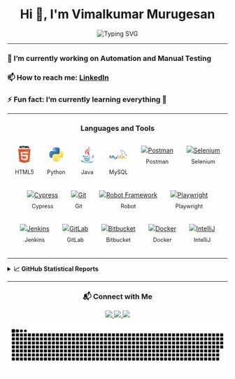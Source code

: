 <h1 align="center">Hi 👋, I'm Vimalkumar Murugesan</h1>

<p align="center">
  <img src="https://readme-typing-svg.herokuapp.com?font=Sriracha&color=D2D86E&lines=I'm+a+Test+Engineer" alt="Typing SVG">
</p>

---

### 🔭 I’m currently working on Automation and Manual Testing  
### 📫 How to reach me: [LinkedIn](https://www.linkedin.com/in/vimalkumar-m/)  
### ⚡ Fun fact: I’m currently learning everything 🤣  

---

<h3 align="center">Languages and Tools</h3>

<div align="center" style="display: flex; flex-wrap: wrap; justify-content: center; gap: 30px; margin: 30px 0; line-height: 1.6;">

  <div style="display: flex; flex-direction: column; align-items: center;">
    <a href="https://www.w3.org/html/" target="_blank">
      <img src="https://raw.githubusercontent.com/devicons/devicon/master/icons/html5/html5-original-wordmark.svg" alt="HTML5" width="40" height="40"/>
    </a>
    <div style="margin-top: 5px; font-size: 0.9em;">HTML5</div>
  </div>

  <div style="display: flex; flex-direction: column; align-items: center;">
    <a href="https://www.python.org" target="_blank">
      <img src="https://raw.githubusercontent.com/devicons/devicon/master/icons/python/python-original.svg" alt="Python" width="40" height="40"/>
    </a>
    <div style="margin-top: 5px; font-size: 0.9em;">Python</div>
  </div>

  <div style="display: flex; flex-direction: column; align-items: center;">
    <a href="https://www.java.com" target="_blank">
      <img src="https://raw.githubusercontent.com/devicons/devicon/master/icons/java/java-original.svg" alt="Java" width="40" height="40"/>
    </a>
    <div style="margin-top: 5px; font-size: 0.9em;">Java</div>
  </div>

  <div style="display: flex; flex-direction: column; align-items: center;">
    <a href="https://www.mysql.com/" target="_blank">
      <img src="https://raw.githubusercontent.com/devicons/devicon/master/icons/mysql/mysql-original-wordmark.svg" alt="MySQL" width="40" height="40"/>
    </a>
    <div style="margin-top: 5px; font-size: 0.9em;">MySQL</div>
  </div>

  <div style="display: flex; flex-direction: column; align-items: center;">
    <a href="https://postman.com" target="_blank">
      <img src="https://www.vectorlogo.zone/logos/getpostman/getpostman-icon.svg" alt="Postman" width="40" height="40"/>
    </a>
    <div style="margin-top: 5px; font-size: 0.9em;">Postman</div>
  </div>

  <div style="display: flex; flex-direction: column; align-items: center;">
    <a href="https://www.selenium.dev" target="_blank">
      <img src="https://raw.githubusercontent.com/detain/svg-logos/780f25886640cef088af994181646db2f6b1a3f8/svg/selenium-logo.svg" alt="Selenium" width="40" height="40"/>
    </a>
    <div style="margin-top: 5px; font-size: 0.9em;">Selenium</div>
  </div>

  <div style="display: flex; flex-direction: column; align-items: center;">
    <a href="https://www.cypress.io" target="_blank">
      <img src="https://cdn.brandfetch.io/idIq_kF0rb/w/400/h/400/theme/dark/icon.jpeg?c=1dxbfHSJFAPEGdCLU4o5B" alt="Cypress" width="40" height="40"/>
    </a>
    <div style="margin-top: 5px; font-size: 0.9em;">Cypress</div>
  </div>

  <div style="display: flex; flex-direction: column; align-items: center;">
    <a href="https://git-scm.com/" target="_blank">
      <img src="https://www.vectorlogo.zone/logos/git-scm/git-scm-icon.svg" alt="Git" width="40" height="40"/>
    </a>
    <div style="margin-top: 5px; font-size: 0.9em;">Git</div>
  </div>

  <div style="display: flex; flex-direction: column; align-items: center;">
    <a href="https://robotframework.org/" target="_blank">
      <img src="https://i.postimg.cc/bJ9Q66TZ/4fe47169-3db8-438d-8e74-20294a7834f7.png" alt="Robot Framework" width="35" height="35"/>
    </a>
    <div style="margin-top: 5px; font-size: 0.9em;">Robot</div>
  </div>

  <div style="display: flex; flex-direction: column; align-items: center;">
    <a href="https://playwright.dev/" target="_blank">
      <img src="https://i.postimg.cc/rsWznzcQ/playwright.jpg" alt="Playwright" width="35" height="35"/>
    </a>
    <div style="margin-top: 5px; font-size: 0.9em;">Playwright</div>
  </div>

  <div style="display: flex; flex-direction: column; align-items: center;">
    <a href="https://www.jenkins.io/" target="_blank">
      <img src="https://cdn.jsdelivr.net/gh/devicons/devicon/icons/jenkins/jenkins-original.svg" alt="Jenkins" width="35" height="35"/>
    </a>
    <div style="margin-top: 5px; font-size: 0.9em;">Jenkins</div>
  </div>

  <div style="display: flex; flex-direction: column; align-items: center;">
    <a href="https://about.gitlab.com/" target="_blank">
      <img src="https://cdn.jsdelivr.net/gh/devicons/devicon/icons/gitlab/gitlab-original.svg" alt="GitLab" width="35" height="35"/>
    </a>
    <div style="margin-top: 5px; font-size: 0.9em;">GitLab</div>
  </div>

  <div style="display: flex; flex-direction: column; align-items: center;">
    <a href="https://bitbucket.org/" target="_blank">
      <img src="https://cdn.jsdelivr.net/gh/devicons/devicon/icons/bitbucket/bitbucket-original.svg" alt="Bitbucket" width="35" height="35"/>
    </a>
    <div style="margin-top: 5px; font-size: 0.9em;">Bitbucket</div>
  </div>

  <div style="display: flex; flex-direction: column; align-items: center;">
    <a href="https://www.docker.com/" target="_blank">
      <img src="https://cdn.jsdelivr.net/gh/devicons/devicon/icons/docker/docker-original.svg" alt="Docker" width="35" height="35"/>
    </a>
    <div style="margin-top: 5px; font-size: 0.9em;">Docker</div>
  </div>

  <div style="display: flex; flex-direction: column; align-items: center;">
    <a href="https://www.jetbrains.com/idea/" target="_blank">
      <img src="https://cdn.jsdelivr.net/gh/devicons/devicon/icons/intellij/intellij-original.svg" alt="IntelliJ" width="35" height="35"/>
    </a>
    <div style="margin-top: 5px; font-size: 0.9em;">IntelliJ</div>
  </div>

</div>

---

<details>
  <summary><strong>📈 GitHub Statistical Reports</strong></summary>
  <br>
  <p align="center">
    <img src="https://github-readme-stats.vercel.app/api/top-langs?username=itsVimalkumaR&show_icons=true&theme=tokyonight" alt="Top Languages" />
  </p>
  <p align="center">
    <img src="https://github-readme-stats.vercel.app/api?username=itsVimalkumaR&show_icons=true&theme=tokyonight" alt="GitHub Stats" />
    <img src="https://github-readme-streak-stats.herokuapp.com/?user=itsVimalkumaR&theme=tokyonight" alt="GitHub Streak" />
  </p>
</details>

---

<h3 align="center">📬 Connect with Me</h3>

<p align="center">
  <a href="https://www.linkedin.com/in/vimalkumar-m/" target="_blank">
    <img src="https://img.shields.io/badge/-LinkedIn-%230077B5?style=for-the-badge&logo=linkedin&logoColor=white" />
  </a>
  <a href="mailto:vimalkumarm523@gmail.com">
    <img src="https://img.shields.io/badge/Gmail-D14836?style=for-the-badge&logo=gmail&logoColor=white" />
  </a>
  <a href="https://itsvimalkumar.github.io/portfolio/" target="_blank">
    <img src="https://img.shields.io/badge/Portfolio-GitHub?style=for-the-badge&logo=Portfolio&logoColor=white" />
  </a>
</p>


<p align="center">
  <img src="https://raw.githubusercontent.com/itsVimalkumaR/itsVimalkumaR/output/github-contributions-dark.svg" alt="Snake animation" />
</p>

